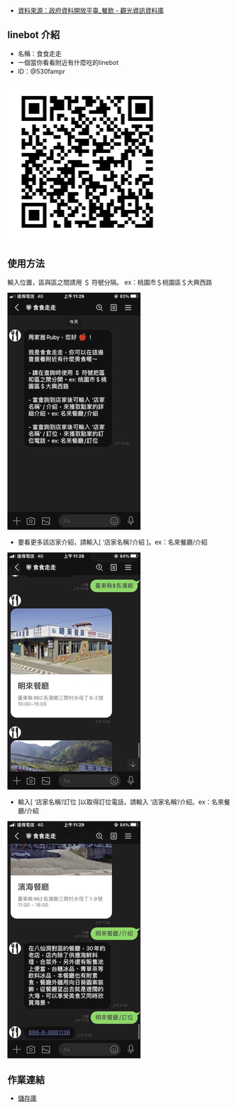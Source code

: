 - [資料來源：政府資料開放平臺_餐飲 - 觀光資訊資料庫](https://data.gov.tw/dataset/7779)
## linebot 介紹
- 名稱：食食走走
- 一個當你看看附近有什麼吃的linebot
- ID：@530fampr

![QRcode](images/QRcode.png)
## 使用方法
   輸入位置，區與區之間請用 ＄ 符號分隔。 ex：桃園市＄桃園區＄大興西路

![line介紹1](images/line1.jpg)
- 要看更多該店家介紹，請輸入[ ‘店家名稱’/介紹 ]。ex：名來餐廳/介紹

![line介紹2](images/line2.jpg)
- 輸入[ ‘店家名稱’/訂位 ]以取得訂位電話，請輸入 ‘店家名稱’/介紹。ex：名來餐廳/介紹

![line介紹3](images/line3.jpg)
## 作業連結
- [儲存庫](https://github.com/22rubychou/linebot)
